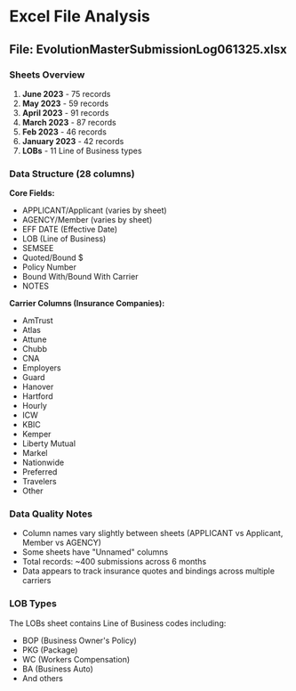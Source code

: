 # Excel File Analysis

## File: EvolutionMasterSubmissionLog061325.xlsx

### Sheets Overview
1. **June 2023** - 75 records
2. **May 2023** - 59 records  
3. **April 2023** - 91 records
4. **March 2023** - 87 records
5. **Feb 2023** - 46 records
6. **January 2023** - 42 records
7. **LOBs** - 11 Line of Business types

### Data Structure (28 columns)
**Core Fields:**
- APPLICANT/Applicant (varies by sheet)
- AGENCY/Member (varies by sheet)
- EFF DATE (Effective Date)
- LOB (Line of Business)
- SEMSEE
- Quoted/Bound $
- Policy Number
- Bound With/Bound With Carrier
- NOTES

**Carrier Columns (Insurance Companies):**
- AmTrust
- Atlas
- Attune
- Chubb
- CNA
- Employers
- Guard
- Hanover
- Hartford
- Hourly
- ICW
- KBIC
- Kemper
- Liberty Mutual
- Markel
- Nationwide
- Preferred
- Travelers
- Other

### Data Quality Notes
- Column names vary slightly between sheets (APPLICANT vs Applicant, Member vs AGENCY)
- Some sheets have "Unnamed" columns
- Total records: ~400 submissions across 6 months
- Data appears to track insurance quotes and bindings across multiple carriers

### LOB Types
The LOBs sheet contains Line of Business codes including:
- BOP (Business Owner's Policy)
- PKG (Package)
- WC (Workers Compensation)
- BA (Business Auto)
- And others

